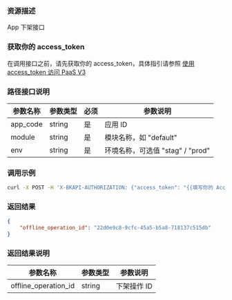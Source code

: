 ### 资源描述
App 下架接口

### 获取你的 access_token
在调用接口之前，请先获取你的 access_token，具体指引请参照 [使用 access_token 访问 PaaS V3](https://bk.tencent.com/docs/markdown/PaaS3.0/topics/paas/access_token)

### 路径接口说明

|   参数名称   |    参数类型  |  必须  |     参数说明     |
| ------------ | ------------ | ------ | ---------------- |
|   app_code   |   string     |   是   |  应用 ID    |
|   module |   string     |   是   |  模块名称，如 "default" |
|   env | string |  是 | 环境名称，可选值 "stag" / "prod" |


### 调用示例
```bash
curl -X POST -H 'X-BKAPI-AUTHORIZATION: {"access_token": "{{填写你的 AccessToken}}"}' http://bkapi.example.com/api/bkpaas3/prod/bkapps/applications/{{填写你的AppCode}}/modules/{{填写你的模块名}}/envs/{填写App部署环境:stag或prod}/offlines/
```

### 返回结果
```json
{
    "offline_operation_id": "22d0e9c8-9cfc-45a5-b5a8-718137c515db"
}
```

### 返回结果说明
|   参数名称   |  参数类型  |           参数说明             |
| ------------ | ---------- | ------------------------------ |
|     offline_operation_id | string  |  下架操作 ID |